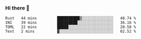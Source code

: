 ### Hi there 👋

<!--
**berkus/berkus** is a ✨ _special_ ✨ repository because its `README.md` (this file) appears on your GitHub profile.

Here are some ideas to get you started:

- 🔭 I’m currently working on ...
- 🌱 I’m currently learning ...
- 👯 I’m looking to collaborate on ...
- 🤔 I’m looking for help with ...
- 💬 Ask me about ...
- 📫 How to reach me: ...
- 😄 Pronouns: ...
- ⚡ Fun fact: ...
-->

<!--START_SECTION:waka-->

```text
Rust   44 mins         ██████████▒░░░░░░░░░░░░░░   40.74 %
INI    39 mins         █████████░░░░░░░░░░░░░░░░   36.16 %
TOML   22 mins         █████░░░░░░░░░░░░░░░░░░░░   20.58 %
Text   2 mins          ▓░░░░░░░░░░░░░░░░░░░░░░░░   02.52 %
```

<!--END_SECTION:waka-->
